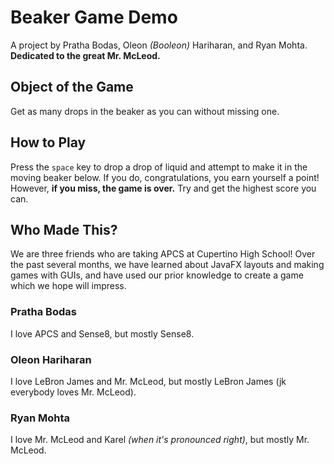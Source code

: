 # Beaker Game Demo
A project by Pratha Bodas, Oleon <i>(Booleon)</i> Hariharan, and Ryan Mohta. <b>Dedicated to the great Mr. McLeod.</b>

<h2>Object of the Game</h2>
<p>Get as many drops in the beaker as you can without missing one.</p>

<h2>How to Play</h2>
<p>Press the <code>space</code> key to drop a drop of liquid and attempt to 
make it in the moving beaker below. If you do, congratulations, you earn 
yourself a point! However, <b>if you miss, the game is over.</b> Try and get 
the highest score you can.

<h2>Who Made This?</h2>
<p>We are three friends who are taking APCS at Cupertino High School! 
Over the past several months, we have learned about JavaFX layouts and making 
games with GUIs, and have used our prior knowledge to create a game which we 
hope will impress.

<h3>Pratha Bodas</h3>
<p>I love APCS and Sense8, but mostly Sense8.</p>

<h3>Oleon Hariharan</h3>
<p>I love LeBron James and Mr. McLeod, but mostly LeBron James (jk everybody loves Mr. McLeod).</p>

<h3>Ryan Mohta</h3>
<p>I love Mr. McLeod and Karel <i>(when it's pronounced right)</i>, 
but mostly Mr. McLeod.</p>
